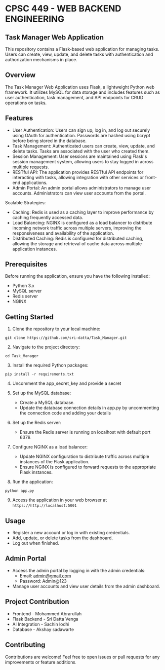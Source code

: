 # CPSC 449 - WEB BACKEND ENGINEERING

## Task Manager Web Application
This repository contains a Flask-based web application for managing tasks. Users can create, view, update, and delete tasks with authentication and authorization mechanisms in place.

## Overview
The Task Manager Web Application uses Flask, a lightweight Python web framework. It utilizes MySQL for data storage and includes features such as user authentication, task management, and API endpoints for CRUD operations on tasks.

## Features
- User Authentication: Users can sign up, log in, and log out securely using OAuth for authentication. Passwords are hashed using bcrypt before being stored in the database.
- Task Management: Authenticated users can create, view, update, and delete tasks. Tasks are associated with the user who created them.
- Session Management: User sessions are maintained using Flask's session management system, allowing users to stay logged in across multiple requests.
- RESTful API: The application provides RESTful API endpoints for interacting with tasks, allowing integration with other services or front-end applications.
- Admin Portal: An admin portal allows administrators to manage user accounts. Administrators can view user accounts from the portal.

Scalable Strategies:
- Caching: Redis is used as a caching layer to improve performance by caching frequently accessed data.
- Load Balancing: NGINX is configured as a load balancer to distribute incoming network traffic across multiple servers, improving the responsiveness and availability of the application.
- Distributed Caching: Redis is configured for distributed caching, allowing the storage and retrieval of cache data across multiple application instances.
  
## Prerequisites
Before running the application, ensure you have the following installed:

- Python 3.x
- MySQL server
- Redis server
- NGINX
  
## Getting Started

1. Clone the repository to your local machine:

```shell
git clone https://github.com/sri-datta/Task_Manager.git
```

2. Navigate to the project directory:

```shell
cd Task_Manager
```

3. Install the required Python packages:

```shell
pip install -r requirements.txt
```

4. Uncomment the app_secret_key and provide a secret

5. Set up the MySQL database:

    - Create a MySQL database.
    - Update the database connection details in app.py by uncommenting the connection code and adding your details

6. Set up the Redis server:

    - Ensure the Redis server is running on localhost with default port 6379.

7. Configure NGINX as a load balancer:

    - Update NGINX configuration to distribute traffic across multiple instances of the Flask application.
    - Ensure NGINX is configured to forward requests to the appropriate Flask instances.

8. Run the application:
  
  ```shell
python app.py
```

9. Access the application in your web browser at `https://http://localhost:5001`


## Usage
- Register a new account or log in with existing credentials.
- Add, update, or delete tasks from the dashboard.
- Log out when finished.
  
## Admin Portal
- Access the admin portal by logging in with the admin credentials:
   - Email: admin@gmail.com
   - Password: Admin@123
- Manage user accounts and view user details from the admin dashboard.

## Project Contribution

- Frontend - Mohammed Abrarullah
- Flask Backend - Sri Datta Venga
- AI Integration - Sachin lodhi
- Database - Akshay sadawarte

## Contributing
Contributions are welcome! Feel free to open issues or pull requests for any improvements or feature additions.
